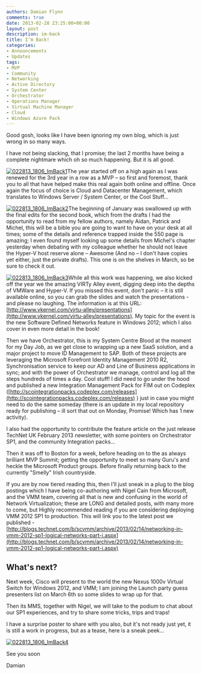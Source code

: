 ```yaml
---
authors: Damian Flynn
comments: true
date: 2013-02-28 23:25:00+00:00
layout: post
description: im-back
title: I’m Back!
categories:
- Announcements
- Updates
tags:
- MVP
- Community
- Networking
- Active Directory
- System Center
- Orchestrator
- Operations Manager
- Virtual Machine Manager
- Cloud
- Windows Azure Pack
---
```



Good gosh, looks like I have been ignoring my own blog, which is just wrong in so many ways.

I have not being slacking, that I promise; the last 2 months have being a complete nightmare which oh so much happening. But it is all good.

[![022813_1806_ImBack1](/assets/posts/2014/08/022813_1806_ImBack1.png)](/assets/posts/2014/08/022813_1806_ImBack1.png)The year started off on a high again as I was renewed for the 3rd year in a row as a MVP – so first and foremost, thank you to all that have helped make this real again both online and offline. Once again the focus of choice is Cloud and Datacenter Management, which translates to Windows Server / System Center, or the Cool Stuff…

[![022813_1806_ImBack2](/assets/posts/2014/08/022813_1806_ImBack2.png)](/assets/posts/2014/08/022813_1806_ImBack2.png)The beginning of January was swallowed up with the final edits for the second book, which from the drafts I had the opportunity to read from my fellow authors, namely Aidan, Patrick and Michel, this will be a bible you are going to want to have on your desk at all times; some of the details and reference trapped inside the 550 page is amazing; I even found myself looking up some details from Michel's chapter yesterday when debating with my colleague whether he should not leave the Hyper-V host reserve alone – Awesome (And no – I don't have copies yet either, just the private drafts). This one is on the shelves in March, so be sure to check it out.

[![022813_1806_ImBack3](/assets/posts/2014/08/022813_1806_ImBack3.png)](/assets/posts/2014/08/022813_1806_ImBack3.png)While all this work was happening, we also kicked off the year we the amazing VIRTy Alley event, digging deep into the depths of VMWare and Hyper-V. If you missed this event, don't panic – it is still available online, so you can grab the slides and watch the presentations - and please no laughing. The information is at this URL: [http://www.vkernel.com/virtu-alley/presentations](http://www.vkernel.com/virtu-alley/presentations). My topic for the event is the new Software Defined Networks feature in Windows 2012; which I also cover in even more detail in the book!

Then we have Orchestrator, this is my System Centre Blood at the moment for my Day Job, as we get close to wrapping up a new SaaS solution, and a major project to move ID Management to SAP. Both of these projects are leveraging the Microsoft Forefront Identity Management 2010 R2, Synchronisation service to keep our AD and Line of Business applications in sync; and with the power of Orchestrator we manage, control and log all the steps hundreds of times a day. Cool stuff! I did need to go under the hood and published a new Integration Management Pack for FIM out on Codeplex ([http://scointegrationpacks.codeplex.com/releases](http://scointegrationpacks.codeplex.com/releases) ) just in case you might need to do the same someday (there is an update in my local repository ready for publishing – ill sort that out on Monday, Promise! Which has 1 new activity).

I also had the opportunity to contribute the feature article on the just release TechNet UK February 2013 newsletter, with some pointers on Orchestrator SP1, and the community Integration packs…

Then it was off to Boston for a week, before heading on to the as always brilliant MVP Summit; getting the opportunity to meet so many Guru's and heckle the Microsoft Product groups. Before finally returning back to the currently "Smelly" Irish countryside.

If you are by now tiered reading this, then I'll just sneak in a plug to the blog postings which I have being co-authoring with Nigel Cain from Microsoft, and the VMM team, covering all that is new and confusing in the world of Network Virtualization; these are LONG and detailed posts, with many more to come, but Highly recommended reading if you are considering deploying VMM 2012 SP1 to production. This will link you to the latest post we published - [http://blogs.technet.com/b/scvmm/archive/2013/02/14/networking-in-vmm-2012-sp1-logical-networks-part-i.aspx](http://blogs.technet.com/b/scvmm/archive/2013/02/14/networking-in-vmm-2012-sp1-logical-networks-part-i.aspx)


## What's next?


Next week, Cisco will present to the world the new Nexus 1000v Virtual Switch for Windows 2012, and VMM; I am joining the Launch party guess presenters list on March 6th so some slides to wrap up for that.

Then its MMS, together with Nigel, we will take to the podium to chat about our SP1 experiences, and try to share some tricks, trips and traps!

I have a surprise poster to share with you also, but it's not ready just yet, it is still a work in progress, but as a tease, here is a sneak peek...

[![022813_1806_ImBack4](/assets/posts/2014/08/022813_1806_ImBack4.png)](/assets/posts/2014/08/022813_1806_ImBack4.png)

See you soon

Damian
